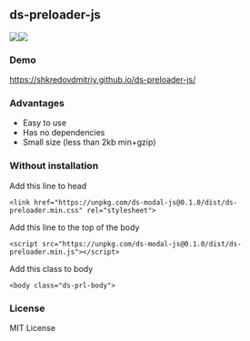 ## ds-preloader-js
<img src="https://badgen.net/npm/v/ds-preloader-js"/><img src="https://badgen.net/npm/dw/ds-preloader-js"/></br>

### Demo
https://shkredovdmitriy.github.io/ds-preloader-js/

### Advantages
- Easy to use
- Has no dependencies </br>
- Small size (less than 2kb min+gzip)

### Without installation

Add this line to head
```
<link href="https://unpkg.com/ds-modal-js@0.1.0/dist/ds-preloader.min.css" rel="stylesheet">
```
Add this line to the top of the body
```
<script src="https://unpkg.com/ds-modal-js@0.1.0/dist/ds-preloader.min.js"></script>
```
Add this class to body
```
<body class="ds-prl-body">
```

### License
MIT License
